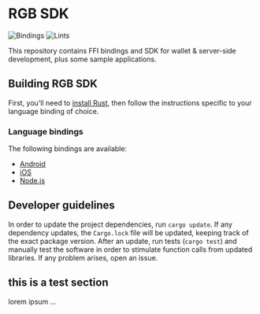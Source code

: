 # RGB SDK

![Bindings](https://github.com/LNP-BP/rgb-sdk/workflows/Bindings/badge.svg)
![Lints](https://github.com/LNP-BP/rgb-sdk/workflows/Lints/badge.svg)

This repository contains FFI bindings and SDK for wallet & server-side development,
plus some sample applications.

## Building RGB SDK

First, you'll need to [install Rust](https://www.rust-lang.org/tools/install),
then follow the instructions specific to your language binding of choice.

### Language bindings

The following bindings are available:
- [Android](/ffi/android)
- [iOS](/ffi/ios)
- [Node.js](/ffi/nodejs)

## Developer guidelines

In order to update the project dependencies, run `cargo update`.
If any dependency updates, the `Cargo.lock` file will be updated, keeping
track of the exact package version.
After an update, run tests (`cargo test`) and manually test the software
in order to stimulate function calls from updated libraries.
If any problem arises, open an issue.

## this is a test section

lorem ipsum ...

